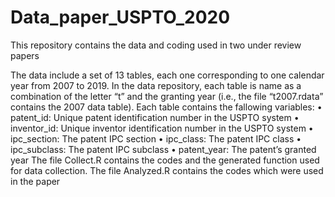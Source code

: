# Data_paper_USPTO_2020

This repository contains the data and coding used in two under review papers

The data include a set of 13 tables, each one corresponding to one calendar year from 2007 to 2019. In the data repository, each table is name as a combination of the letter “t” and the granting year (i.e., the file “t2007.rdata” contains the 2007 data table).  Each table contains the fallowing variables:
•	patent_id: Unique patent identification number in the USPTO system
•	inventor_id: Unique inventor identification number in the USPTO system 
•	ipc_section: The patent IPC section 
•	ipc_class: The patent IPC class
•	ipc_subclass: The patent IPC subclass
•	patent_year: The patent’s granted year 
The file Collect.R contains the codes and the generated function used for data collection.
The file Analyzed.R contains the codes which were used in the paper 

